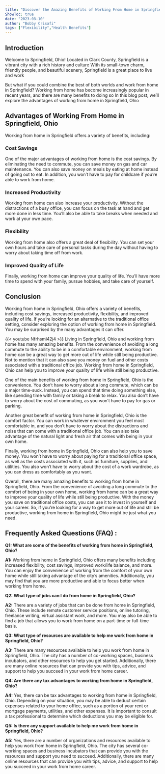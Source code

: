 ```yaml
---
title: "Discover the Amazing Benefits of Working From Home in Springfield, Ohio!"
ShowToc: true 
date: "2023-08-10"
author: "Bobby Crisafi" 
tags: ["Flexibility","Health Benefits"]
---
```

## Introduction
Welcome to Springfield, Ohio! Located in Clark County, Springfield is a vibrant city with a rich history and culture With its small-town charm, friendly people, and beautiful scenery, Springfield is a great place to live and work 

But what if you could combine the best of both worlds and work from home in Springfield? Working from home has become increasingly popular in recent years, and there are many benefits to doing so In this blog post, we’ll explore the advantages of working from home in Springfield, Ohio 

## Advantages of Working From Home in Springfield, Ohio

Working from home in Springfield offers a variety of benefits, including:

### Cost Savings
One of the major advantages of working from home is the cost savings. By eliminating the need to commute, you can save money on gas and car maintenance. You can also save money on meals by eating at home instead of going out to eat. In addition, you won’t have to pay for childcare if you’re able to work from home.

### Increased Productivity
Working from home can also increase your productivity. Without the distractions of a busy office, you can focus on the task at hand and get more done in less time. You’ll also be able to take breaks when needed and work at your own pace.

### Flexibility
Working from home also offers a great deal of flexibility. You can set your own hours and take care of personal tasks during the day without having to worry about taking time off from work.

### Improved Quality of Life
Finally, working from home can improve your quality of life. You’ll have more time to spend with your family, pursue hobbies, and take care of yourself.

## Conclusion

Working from home in Springfield, Ohio offers a variety of benefits, including cost savings, increased productivity, flexibility, and improved quality of life. If you’re looking for an alternative to the traditional office setting, consider exploring the option of working from home in Springfield. You may be surprised by the many advantages it can offer.

{{< youtube Nfrhsml42j4 >}} 
Living in Springfield, Ohio and working from home has many amazing benefits. From the convenience of avoiding a long commute to the ability to be in a comfortable environment, working from home can be a great way to get more out of life while still being productive. Not to mention that it can also save you money on fuel and other costs associated with a traditional office job. Working from home in Springfield, Ohio can help you to improve your quality of life while still being productive. 

One of the main benefits of working from home in Springfield, Ohio is the convenience. You don’t have to worry about a long commute, which can be a major time-suck. Instead, you can spend that time doing something else, like spending time with family or taking a break to relax. You also don’t have to worry about the cost of commuting, as you won’t have to pay for gas or parking.

Another great benefit of working from home in Springfield, Ohio is the comfort factor. You can work in whatever environment you feel most comfortable in, and you don’t have to worry about the distractions and noise that can come with a traditional office job. You can also take advantage of the natural light and fresh air that comes with being in your own home.

Finally, working from home in Springfield, Ohio can also help you to save money. You won’t have to worry about paying for a traditional office space, as well as the costs associated with it, such as furniture, supplies, and utilities. You also won’t have to worry about the cost of a work wardrobe, as you can dress as comfortably as you want.

Overall, there are many amazing benefits to working from home in Springfield, Ohio. From the convenience of avoiding a long commute to the comfort of being in your own home, working from home can be a great way to improve your quality of life while still being productive. With the money you save on traditional office costs, you can use it to invest in yourself and your career. So, if you’re looking for a way to get more out of life and still be productive, working from home in Springfield, Ohio might be just what you need.

## Frequently Asked Questions (FAQ) :
**Q1: What are some of the benefits of working from home in Springfield, Ohio?**

**A1:** Working from home in Springfield, Ohio offers many benefits including increased flexibility, cost savings, improved work/life balance, and more. You can enjoy the convenience of working from the comfort of your own home while still taking advantage of the city’s amenities. Additionally, you may find that you are more productive and able to focus better when working from home.

**Q2: What type of jobs can I do from home in Springfield, Ohio?**

**A2:** There are a variety of jobs that can be done from home in Springfield, Ohio. These include remote customer service positions, online tutoring, freelance writing, virtual assistant work, and more. You may also be able to find a job that allows you to work from home on a part-time or full-time basis.

**Q3: What type of resources are available to help me work from home in Springfield, Ohio?**

**A3:** There are many resources available to help you work from home in Springfield, Ohio. The city has a number of co-working spaces, business incubators, and other resources to help you get started. Additionally, there are many online resources that can provide you with tips, advice, and support to help you succeed in your work from home career.

**Q4: Are there any tax advantages to working from home in Springfield, Ohio?**

**A4:** Yes, there can be tax advantages to working from home in Springfield, Ohio. Depending on your situation, you may be able to deduct certain expenses related to your home office, such as a portion of your rent or mortgage payments, utilities, and other expenses. It is important to consult a tax professional to determine which deductions you may be eligible for.

**Q5: Is there any support available to help me work from home in Springfield, Ohio?**

**A5:** Yes, there are a number of organizations and resources available to help you work from home in Springfield, Ohio. The city has several co-working spaces and business incubators that can provide you with the resources and support you need to succeed. Additionally, there are many online resources that can provide you with tips, advice, and support to help you succeed in your work from home career.



